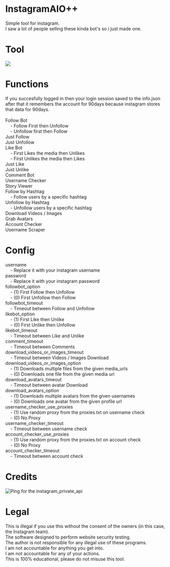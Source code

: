 # InstagramAIO++
 Simple tool for instagram.<br/>I saw a lot of people selling these kinda bot's so i just made one.

# Tool
![](https://i.ibb.co/hYSfrQZ/tool.png)

# Functions
 If you succesfully logged in then your login session saved to the info.json after that it remembers the account for 90days because instagram stores that data for 90days.<br/><br/>
 Follow Bot<br/>
 &nbsp;&nbsp;&nbsp; - Follow First then Unfollow<br/>
 &nbsp;&nbsp;&nbsp; - Unfollow first then Follow<br/>
 Just Follow<br/>
 Just Unfollow<br/>
 Like Bot<br/>
 &nbsp;&nbsp;&nbsp; - First Likes the media then Unlikes<br/>
 &nbsp;&nbsp;&nbsp; - First Unlikes the media then Likes<br/>
 Just Like<br/>
 Just Unlike<br/>
 Comment Bot<br/>
 Username Checker<br/>
 Story Viewer<br/>
 Follow by Hashtag<br/>
 &nbsp;&nbsp;&nbsp; - Follow users by a specific hashtag<br/>
 Unfollow by Hashtag<br/>
 &nbsp;&nbsp;&nbsp; - Unfollow users by a specific hashtag<br/>
 Download Videos / Images<br/>
 Grab Avatars<br/>
 Account Checker<br/>
 Username Scraper<br/>
 
# Config
 username<br/>
 &nbsp;&nbsp;&nbsp; - Replace it with your instagram username<br/>
 password<br/>
 &nbsp;&nbsp;&nbsp; - Replace it with your instagram password<br/>
 followbot_option<br/>
 &nbsp;&nbsp;&nbsp; - (1) First Follow then Unfollow<br/>
 &nbsp;&nbsp;&nbsp; - (0) First Unfollow then Follow<br/>
 followbot_timeout<br/>
 &nbsp;&nbsp;&nbsp; - Timeout between Follow and Unfollow<br/>
 likebot_option<br/>
 &nbsp;&nbsp;&nbsp; - (1) First Like then Unlike<br/>
 &nbsp;&nbsp;&nbsp; - (0) First Unlike then Unfollow<br/>
 likebot_timeout<br/>
 &nbsp;&nbsp;&nbsp; - Timeout between Like and Unlike<br/>
 comment_timeout<br/>
 &nbsp;&nbsp;&nbsp; - Timeout between Comments<br/>
 download_videos_or_images_timeout<br/>
 &nbsp;&nbsp;&nbsp; - Timeout between Videos / Images Download<br/>
 download_videos_or_images_option<br/>
 &nbsp;&nbsp;&nbsp; - (1) Downloads multiple files from the given media_urls<br/>
 &nbsp;&nbsp;&nbsp; - (0) Downloads one file from the given media url<br/>
 download_avatars_timeout<br/>
 &nbsp;&nbsp;&nbsp; - Timeout between avatar Download<br/>
 download_avatars_option<br/>
 &nbsp;&nbsp;&nbsp; - (1) Downloads multiple avatars from the given usernames<br/>
 &nbsp;&nbsp;&nbsp; - (0) Downloads one avatar from the given profile url<br/>
 username_checker_use_proxies<br/>
 &nbsp;&nbsp;&nbsp; - (1) Use random proxy from the proxies.txt on username check<br/>
 &nbsp;&nbsp;&nbsp; - (0) No Proxy<br/>
 username_checker_timeout<br/>
 &nbsp;&nbsp;&nbsp; - Timeout between username check<br/>
 account_checker_use_proxies<br/>
 &nbsp;&nbsp;&nbsp; - (1) Use random proxy from the proxies.txt on account check<br/>
 &nbsp;&nbsp;&nbsp; - (0) No Proxy<br/>
 account_checker_timeout<br/>
 &nbsp;&nbsp;&nbsp; - Timeout between account check<br/>
 
# Credits
 ![Ping for the instagram_private_api](https://github.com/ping)
  
# Legal
 This is illegal if you use this without the consent of the owners (in this case, the Instagram team).<br/>
 The software designed to perform website security testing.<br/>
 The author is not responsible for any illegal use of these programs.<br/>
 I am not accountable for anything you get into.<br/>
 I am not accountable for any of your actions.<br/>
 This is 100% educational, please do not misuse this tool.